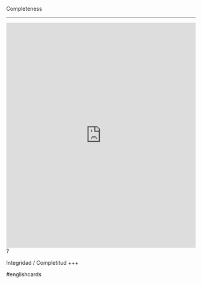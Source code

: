 Completeness
___
<iframe src="https://youglish.com/pronounce/Completeness/english" style="width:100%; height:600px;" frameborder="0"></iframe>
?

Integridad / Completitud
+++

#englishcards